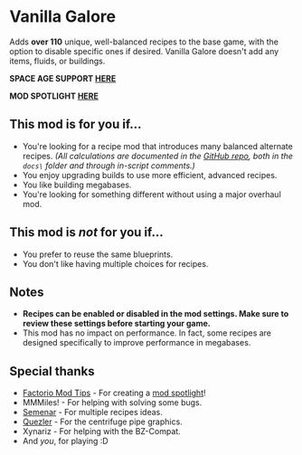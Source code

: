 # Vanilla Galore

Adds **over 110** unique, well-balanced recipes to the base game, with the option to disable specific ones if desired. Vanilla Galore doesn't add any items, fluids, or buildings.

**SPACE AGE SUPPORT [HERE](https://mods.factorio.com/mod/space_age_galore)**

**MOD SPOTLIGHT [HERE](https://www.youtube.com/watch?v=xpqJSHA4Q5A&lc=Ugw0CpAURsOiowPeeEx4AaABAg)**

## This mod is for you if...

-   You're looking for a recipe mod that introduces many balanced alternate recipes. _(All calculations are documented in the [GitHub repo](https://github.com/JTnadrooi/Project-Galore), both in the `docs\` folder and through in-script comments.)_
-   You enjoy upgrading builds to use more efficient, advanced recipes.
-   You like building megabases.
-   You're looking for something different without using a major overhaul mod.

## This mod is _not_ for you if...

-   You prefer to reuse the same blueprints.
-   You don't like having multiple choices for recipes.

## Notes

-   **Recipes can be enabled or disabled in the mod settings. Make sure to review these settings before starting your game.**
-   This mod has no impact on performance. In fact, some recipes are designed specifically to improve performance in megabases.

## Special thanks

-   [Factorio Mod Tips](https://www.youtube.com/@FactorioModTips) - For creating a [mod spotlight](https://www.youtube.com/watch?v=xpqJSHA4Q5A&lc=Ugw0CpAURsOiowPeeEx4AaABAg)!
-   MMMiles! - For helping with solving some bugs.
-   [Semenar](https://mods.factorio.com/user/Semenar) - For multiple recipes ideas.
-   [Quezler](https://mods.factorio.com/user/Quezler) - For the centrifuge pipe graphics.
-   Xynariz - For helping with the BZ-Compat.
-   And _you_, for playing :D
